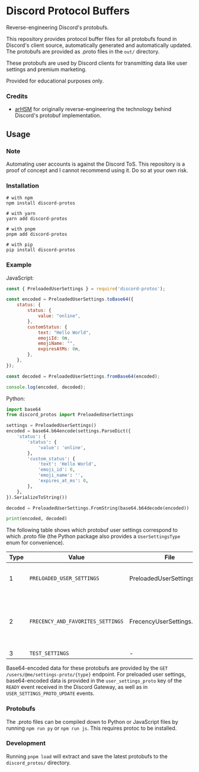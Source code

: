 # Discord Protocol Buffers
Reverse-engineering Discord's protobufs.

This repository provides protocol buffer files for all protobufs found in Discord's client source, automatically generated and automatically updated. The protobufs are provided as .proto files in the `out/` directory.

These protobufs are used by Discord clients for transmitting data like user settings and premium marketing.

Provided for educational purposes only.

### Credits

- [arHSM](https://github.com/arHSM) for originally reverse-engineering the technology behind Discord's protobuf implementation.

## Usage

### Note
Automating user accounts is against the Discord ToS. This repository is a proof of concept and I cannot recommend using it. Do so at your own risk.

### Installation
```
# with npm
npm install discord-protos

# with yarn
yarn add discord-protos

# with pnpm
pnpm add discord-protos

# with pip
pip install discord-protos
```

### Example
JavaScript:
```js
const { PreloadedUserSettings } = require('discord-protos');

const encoded = PreloadedUserSettings.toBase64({
    status: {
        status: {
            value: "online",
        },
        customStatus: {
            text: "Hello World",
            emojiId: 0n,
            emojiName: "",
            expiresAtMs: 0n,
        },
    },
});

const decoded = PreloadedUserSettings.fromBase64(encoded);

console.log(encoded, decoded);
```

Python:
```py
import base64
from discord_protos import PreloadedUserSettings

settings = PreloadedUserSettings()
encoded = base64.b64encode(settings.ParseDict({
    'status': {
        'status': {
            'value': 'online',
        },
        'custom_status': {
            'text': 'Hello World',
            'emoji_id': 0,
            'emoji_name': '',
            'expires_at_ms': 0,
        },
    },
}).SerializeToString())

decoded = PreloadedUserSettings.FromString(base64.b64decode(encoded))

print(encoded, decoded)
```

The following table shows which protobuf user settings correspond to which .proto file (the Python package also provides a `UserSettingsType` enum for convenience).

| Type | Value                             | File                        | Use                                                |
| ---- | --------------------------------- | --------------------------- | -------------------------------------------------- |
| 1    | `PRELOADED_USER_SETTINGS`         | PreloadedUserSettings.proto | General Discord user settings.                     |
| 2    | `FRECENCY_AND_FAVORITES_SETTINGS` | FrecencyUserSettings.proto  | Frecency and favorites storage for various things. |
| 3    | `TEST_SETTINGS`                   | -                           | Unknown.                                           |

Base64-encoded data for these protobufs are provided by the `GET /users/@me/settings-proto/{type}` endpoint. For preloaded user settings, base64-encoded data is provided in the `user_settings_proto` key of the `READY` event received in the Discord Gateway, as well as in `USER_SETTINGS_PROTO_UPDATE` events.

### Protobufs
The .proto files can be compiled down to Python or JavaScript files by running `npm run py` or `npm run js`. This requires protoc to be installed.


### Development
Running `pnpm load` will extract and save the latest protobufs to the `discord_protos/` directory.
